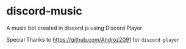 # discord-music
A music bot created in discord.js using Discord Player

Special Thanks to https://github.com/Androz2091 for `discord player`

